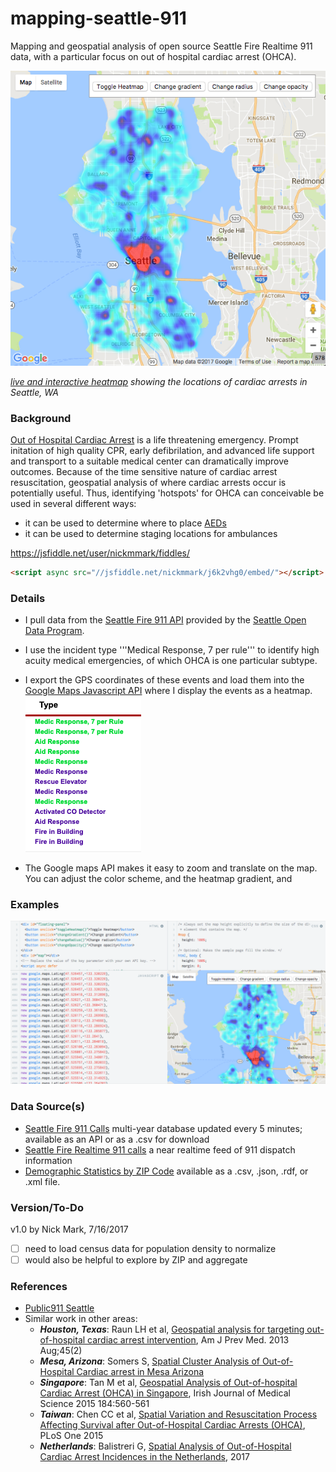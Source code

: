 # mapping-seattle-911
Mapping and geospatial analysis of open source Seattle Fire Realtime 911 data, with a particular focus on out of hospital cardiac arrest (OHCA). 

![mapping cardiac arrest calls in Seattle, WA](https://github.com/nickmmark/mapping-seattle-911/blob/master/figures/screenshot%202.png)

_[live and interactive heatmap](https://jsfiddle.net/user/nickmmark/fiddles/) showing the locations of cardiac arrests in Seattle, WA_

### Background
[Out of Hospital Cardiac Arrest](https://www.cdc.gov/mmwr/preview/mmwrhtml/ss6008a1.htm) is a life threatening emergency. Prompt initation of high quality CPR, early defibrilation, and advanced life support and transport to a suitable medical center can dramatically improve outcomes. Because of the time sensitive nature of cardiac arrest resuscitation, geospatial analysis of where cardiac arrests occur is potentially useful. Thus, identifying 'hotspots' for OHCA can conceivable be used in several different ways:
- it can be used to determine where to place [AEDs](https://en.wikipedia.org/wiki/Automated_external_defibrillator)
- it can be used to determine staging locations for ambulances

https://jsfiddle.net/user/nickmmark/fiddles/

```html
<script async src="//jsfiddle.net/nickmmark/j6k2vhg0/embed/"></script>
```

### Details
* I pull data from the [Seattle Fire 911 API](https://data.seattle.gov/Public-Safety/Seattle-Real-Time-Fire-911-Calls/kzjm-xkqj) provided by the [Seattle Open Data Program](http://www.seattle.gov/tech/initiatives/open-data).
* I use the incident type '''Medical Response, 7 per rule''' to identify high acuity medical emergencies, of which OHCA is one particular subtype.
* I export the GPS coordinates of these events and load them into the [Google Maps Javascript API](https://developers.google.com/maps/documentation) where I display the events as a heatmap.
![incident type example](https://github.com/nickmmark/mapping-seattle-911/blob/master/figures/incident_type.png)

* The Google maps API makes it easy to zoom and translate on the map. You can adjust the color scheme, and the heatmap gradient, and 

### Examples
![example image](https://github.com/nickmmark/mapping-seattle-911/blob/master/figures/screenshot.png)


### Data Source(s)
- [Seattle Fire 911 Calls](https://data.seattle.gov/Public-Safety/Seattle-Real-Time-Fire-911-Calls/kzjm-xkqj) multi-year database updated every 5 minutes; available as an API or as a .csv for download
- [Seattle Fire Realtime 911 calls](http://www2.seattle.gov/fire/realtime911/getRecsForDatePub.asp?action=Today&incDate=&rad1=des) a near realtime feed of 911 dispatch information
- [Demographic Statistics by ZIP Code]() available as a .csv, .json, .rdf, or .xml file.

### Version/To-Do
v1.0 by Nick Mark, 7/16/2017
* [ ] need to load census data for population density to normalize
* [ ] would also be helpful to explore by ZIP and aggregate

### References
* [Public911 Seattle](http://www.public911.com/app/#/seattle)
* Similar work in other areas:
  * ***Houston, Texas***: Raun LH et al, [Geospatial analysis for targeting out-of-hospital cardiac arrest intervention](https://www.ncbi.nlm.nih.gov/pubmed/23867019), Am J Prev Med. 2013 Aug;45(2)
  * ***Mesa, Arizona***: Somers S, [Spatial Cluster Analysis of Out-of-Hospital Cardiac arrest in Mesa Arizona](https://nfa.usfa.fema.gov/pdf/efop/efo46779.pdf)
  * ***Singapore***: Tan M et al, [Geospatial Analysis of Out-of-hospital Cardiac Arrest (OHCA) in Singapore](https://www.researchgate.net/publication/292761719_GEOSPATIAL_ANALYSIS_OF_OUT-OF-HOSPITAL_CARDIAC_ARREST_OHCA_IN_SINGAPORE), Irish Journal of Medical Science 2015 184:560-561
  * ***Taiwan***: Chen CC et al, [Spatial Variation and Resuscitation Process Affecting Survival after Out-of-Hospital Cardiac Arrests (OHCA)](https://journals.plos.org/plosone/article?id=10.1371/journal.pone.0144882), PLoS One 2015
  * ***Netherlands***: Balistreri G, [Spatial Analysis of Out-of-Hospital Cardiac Arrest Incidences in the Netherlands](https://essay.utwente.nl/74536/), 2017
